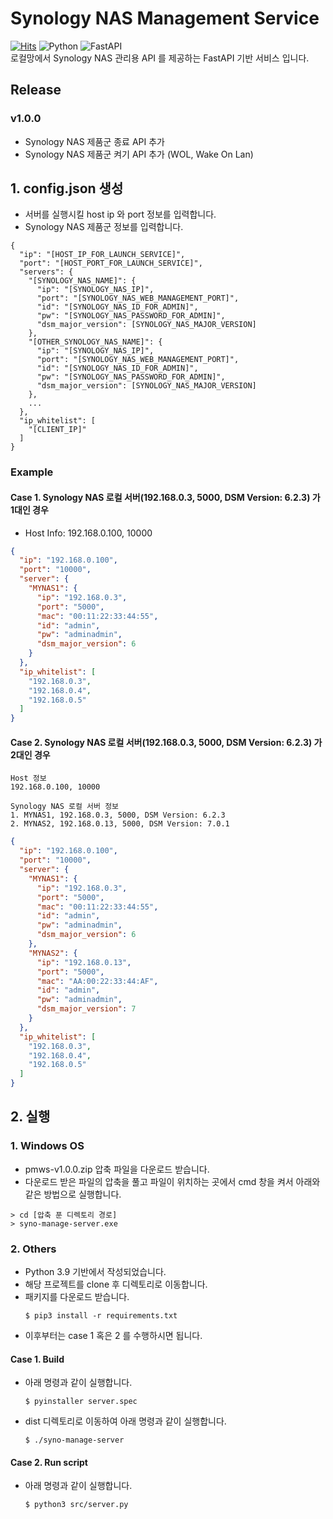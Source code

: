 # Synology NAS Management Service
[![Hits](https://hits.seeyoufarm.com/api/count/incr/badge.svg?url=https%3A%2F%2Fgithub.com%2Fdamho1104%2Fsynology-nas-management-service&count_bg=%2379C83D&title_bg=%23555555&icon=&icon_color=%23E7E7E7&title=Github&edge_flat=false)](https://hits.seeyoufarm.com)
![Python](https://img.shields.io/badge/Python-3776AB.svg?&style=flat&logo=Python&logoColor=white)
![FastAPI](https://img.shields.io/badge/FastAPI-005571?style=flat&logo=fastapi)  
로컬망에서 Synology NAS 관리용 API 를 제공하는 FastAPI 기반 서비스 입니다.   

## Release
### v1.0.0
- Synology NAS 제품군 종료 API 추가
- Synology NAS 제품군 켜기 API 추가 (WOL, Wake On Lan)

## 1. config.json 생성
- 서버를 실행시킬 host ip 와 port 정보를 입력합니다.
- Synology NAS 제품군 정보를 입력합니다.
```text
{
  "ip": "[HOST_IP_FOR_LAUNCH_SERVICE]",
  "port": "[HOST_PORT_FOR_LAUNCH_SERVICE]",
  "servers": {
    "[SYNOLOGY_NAS_NAME]": {
      "ip": "[SYNOLOGY_NAS_IP]",
      "port": "[SYNOLOGY_NAS_WEB_MANAGEMENT_PORT]",
      "id": "[SYNOLOGY_NAS_ID_FOR_ADMIN]",
      "pw": "[SYNOLOGY_NAS_PASSWORD_FOR_ADMIN]",
      "dsm_major_version": [SYNOLOGY_NAS_MAJOR_VERSION]
    },
    "[OTHER_SYNOLOGY_NAS_NAME]": {
      "ip": "[SYNOLOGY_NAS_IP]",
      "port": "[SYNOLOGY_NAS_WEB_MANAGEMENT_PORT]",
      "id": "[SYNOLOGY_NAS_ID_FOR_ADMIN]",
      "pw": "[SYNOLOGY_NAS_PASSWORD_FOR_ADMIN]",
      "dsm_major_version": [SYNOLOGY_NAS_MAJOR_VERSION]
    },
    ...
  },
  "ip_whitelist": [
    "[CLIENT_IP]"
  ]
}
```

### Example
#### Case 1. Synology NAS 로컬 서버(192.168.0.3, 5000, DSM Version: 6.2.3) 가 1대인 경우
- Host Info: 192.168.0.100, 10000
```json
{
  "ip": "192.168.0.100",
  "port": "10000",
  "server": {
    "MYNAS1": {
      "ip": "192.168.0.3",
      "port": "5000",
      "mac": "00:11:22:33:44:55",
      "id": "admin",
      "pw": "adminadmin",
      "dsm_major_version": 6
    }
  },
  "ip_whitelist": [
    "192.168.0.3",
    "192.168.0.4",
    "192.168.0.5"
  ]
}
```

#### Case 2. Synology NAS 로컬 서버(192.168.0.3, 5000, DSM Version: 6.2.3) 가 2대인 경우
```text
Host 정보
192.168.0.100, 10000

Synology NAS 로컬 서버 정보
1. MYNAS1, 192.168.0.3, 5000, DSM Version: 6.2.3
2. MYNAS2, 192.168.0.13, 5000, DSM Version: 7.0.1
```
```json
{
  "ip": "192.168.0.100",
  "port": "10000",
  "server": {
    "MYNAS1": {
      "ip": "192.168.0.3",
      "port": "5000",
      "mac": "00:11:22:33:44:55",
      "id": "admin",
      "pw": "adminadmin",
      "dsm_major_version": 6
    },
    "MYNAS2": {
      "ip": "192.168.0.13",
      "port": "5000",
      "mac": "AA:00:22:33:44:AF",
      "id": "admin",
      "pw": "adminadmin",
      "dsm_major_version": 7
    }
  },
  "ip_whitelist": [
    "192.168.0.3",
    "192.168.0.4",
    "192.168.0.5"
  ]
}
```


## 2. 실행
### 1. Windows OS
- pmws-v1.0.0.zip 압축 파일을 다운로드 받습니다.
- 다운로드 받은 파일의 압축을 풀고 파일이 위치하는 곳에서 cmd 창을 켜서 아래와 같은 방법으로 실행합니다.
```shell
> cd [압축 푼 디렉토리 경로]
> syno-manage-server.exe
```
### 2. Others
- Python 3.9 기반에서 작성되었습니다.
- 해당 프로젝트를 clone 후 디렉토리로 이동합니다.
- 패키지를 다운로드 받습니다.
  ```shell
  $ pip3 install -r requirements.txt
  ```
- 이후부터는 case 1 혹은 2 를 수행하시면 됩니다.
#### Case 1. Build
- 아래 명령과 같이 실행합니다.
  ```shell
  $ pyinstaller server.spec
  ```
- dist 디렉토리로 이동하여 아래 명령과 같이 실행합니다.
  ```shell
  $ ./syno-manage-server
  ```
#### Case 2. Run script
- 아래 명령과 같이 실행합니다.
  ```shell
  $ python3 src/server.py
  ```
